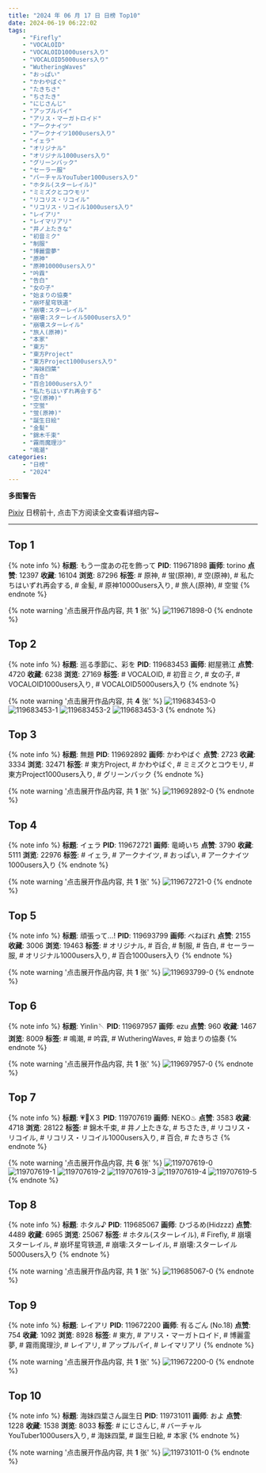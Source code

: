 ```yaml
---
title: "2024 年 06 月 17 日 日榜 Top10"
date: 2024-06-19 06:22:02
tags:
    - "Firefly"
    - "VOCALOID"
    - "VOCALOID1000users入り"
    - "VOCALOID5000users入り"
    - "WutheringWaves"
    - "おっぱい"
    - "かわやばぐ"
    - "たきちさ"
    - "ちさたき"
    - "にじさんじ"
    - "アップルパイ"
    - "アリス・マーガトロイド"
    - "アークナイツ"
    - "アークナイツ1000users入り"
    - "イェラ"
    - "オリジナル"
    - "オリジナル1000users入り"
    - "グリーンバック"
    - "セーラー服"
    - "バーチャルYouTuber1000users入り"
    - "ホタル(スターレイル)"
    - "ミミズクとコウモリ"
    - "リコリス・リコイル"
    - "リコリス・リコイル1000users入り"
    - "レイアリ"
    - "レイマリアリ"
    - "井ノ上たきな"
    - "初音ミク"
    - "制服"
    - "博麗霊夢"
    - "原神"
    - "原神10000users入り"
    - "吟霖"
    - "告白"
    - "女の子"
    - "始まりの協奏"
    - "崩坏星穹铁道"
    - "崩壊:スターレイル"
    - "崩壊:スターレイル5000users入り"
    - "崩壊スターレイル"
    - "旅人(原神)"
    - "本家"
    - "東方"
    - "東方Project"
    - "東方Project1000users入り"
    - "海妹四葉"
    - "百合"
    - "百合1000users入り"
    - "私たちはいずれ再会する"
    - "空(原神)"
    - "空蛍"
    - "蛍(原神)"
    - "誕生日絵"
    - "金髪"
    - "錦木千束"
    - "霧雨魔理沙"
    - "鳴潮"
categories:
    - "日榜"
    - "2024"
---
```


<i class="fa fa-triangle-exclamation"></i>**多图警告**<i class="fa fa-triangle-exclamation"></i>

[Pixiv](https://www.pixiv.net/) 日榜前十, 点击下方阅读全文查看详细内容~

<!-- more -->

---

## Top 1

{% note info %}
**标题**: もう一度あの花を飾って
**PID**: 119671898 **画师**: torino
**点赞**: 12397 **收藏**: 16104 **浏览**: 87296
**标签**: # 原神, # 蛍(原神), # 空(原神), # 私たちはいずれ再会する, # 金髪, # 原神10000users入り, # 旅人(原神), # 空蛍
{% endnote %}

{% note warning '点击展开作品内容, 共 **1** 张' %}
![119671898-0](https://i.pixiv.re/img-original/img/2024/06/16/00/01/08/119671898_p0.jpg)
{% endnote %}

## Top 2

{% note info %}
**标题**: 巡る季節に、彩を
**PID**: 119683453 **画师**: 紺屋鴉江
**点赞**: 4720 **收藏**: 6238 **浏览**: 27169
**标签**: # VOCALOID, # 初音ミク, # 女の子, # VOCALOID1000users入り, # VOCALOID5000users入り
{% endnote %}

{% note warning '点击展开作品内容, 共 **4** 张' %}
![119683453-0](https://i.pixiv.re/img-original/img/2024/06/16/10/49/33/119683453_p0.jpg)
![119683453-1](https://i.pixiv.re/img-original/img/2024/06/16/10/49/33/119683453_p1.jpg)
![119683453-2](https://i.pixiv.re/img-original/img/2024/06/16/10/49/33/119683453_p2.jpg)
![119683453-3](https://i.pixiv.re/img-original/img/2024/06/16/10/49/33/119683453_p3.jpg)
{% endnote %}

## Top 3

{% note info %}
**标题**: 無題
**PID**: 119692892 **画师**: かわやばぐ
**点赞**: 2723 **收藏**: 3334 **浏览**: 32471
**标签**: # 東方Project, # かわやばぐ, # ミミズクとコウモリ, # 東方Project1000users入り, # グリーンバック
{% endnote %}

{% note warning '点击展开作品内容, 共 **1** 张' %}
![119692892-0](https://i.pixiv.re/img-original/img/2024/06/16/17/30/06/119692892_p0.jpg)
{% endnote %}

## Top 4

{% note info %}
**标题**: イェラ
**PID**: 119672721 **画师**: 竜崎いち
**点赞**: 3790 **收藏**: 5111 **浏览**: 22976
**标签**: # イェラ, # アークナイツ, # おっぱい, # アークナイツ1000users入り
{% endnote %}

{% note warning '点击展开作品内容, 共 **1** 张' %}
![119672721-0](https://i.pixiv.re/img-original/img/2024/06/16/00/16/11/119672721_p0.jpg)
{% endnote %}

## Top 5

{% note info %}
**标题**: 頑張って...!
**PID**: 119693799 **画师**: べねぼれ
**点赞**: 2155 **收藏**: 3006 **浏览**: 19463
**标签**: # オリジナル, # 百合, # 制服, # 告白, # セーラー服, # オリジナル1000users入り, # 百合1000users入り
{% endnote %}

{% note warning '点击展开作品内容, 共 **1** 张' %}
![119693799-0](https://i.pixiv.re/img-original/img/2024/06/16/18/00/07/119693799_p0.png)
{% endnote %}

## Top 6

{% note info %}
**标题**: Yinlin🪡
**PID**: 119697957 **画师**: ezu
**点赞**: 960 **收藏**: 1467 **浏览**: 8009
**标签**: # 鳴潮, # 吟霖, # WutheringWaves, # 始まりの協奏
{% endnote %}

{% note warning '点击展开作品内容, 共 **1** 张' %}
![119697957-0](https://i.pixiv.re/img-original/img/2024/06/16/20/04/27/119697957_p0.jpg)
{% endnote %}

## Top 7

{% note info %}
**标题**: 💗💙X３
**PID**: 119707619 **画师**: NEKO♨
**点赞**: 3583 **收藏**: 4718 **浏览**: 28122
**标签**: # 錦木千束, # 井ノ上たきな, # ちさたき, # リコリス・リコイル, # リコリス・リコイル1000users入り, # 百合, # たきちさ
{% endnote %}

{% note warning '点击展开作品内容, 共 **6** 张' %}
![119707619-0](https://i.pixiv.re/img-original/img/2024/06/17/00/03/26/119707619_p0.jpg)
![119707619-1](https://i.pixiv.re/img-original/img/2024/06/17/00/03/26/119707619_p1.jpg)
![119707619-2](https://i.pixiv.re/img-original/img/2024/06/17/00/03/26/119707619_p2.jpg)
![119707619-3](https://i.pixiv.re/img-original/img/2024/06/17/00/03/26/119707619_p3.jpg)
![119707619-4](https://i.pixiv.re/img-original/img/2024/06/17/00/03/26/119707619_p4.jpg)
![119707619-5](https://i.pixiv.re/img-original/img/2024/06/17/00/03/26/119707619_p5.jpg)
{% endnote %}

## Top 8

{% note info %}
**标题**: ホタル♪
**PID**: 119685067 **画师**: ひづるめ(Hidzzz)
**点赞**: 4489 **收藏**: 6965 **浏览**: 25067
**标签**: # ホタル(スターレイル), # Firefly, # 崩壊スターレイル, # 崩坏星穹铁道, # 崩壊:スターレイル, # 崩壊:スターレイル5000users入り
{% endnote %}

{% note warning '点击展开作品内容, 共 **1** 张' %}
![119685067-0](https://i.pixiv.re/img-original/img/2024/06/16/12/00/07/119685067_p0.jpg)
{% endnote %}

## Top 9

{% note info %}
**标题**: レイアリ
**PID**: 119672200 **画师**: 有るごん (No.18)
**点赞**: 754 **收藏**: 1092 **浏览**: 8928
**标签**: # 東方, # アリス・マーガトロイド, # 博麗霊夢, # 霧雨魔理沙, # レイアリ, # アップルパイ, # レイマリアリ
{% endnote %}

{% note warning '点击展开作品内容, 共 **1** 张' %}
![119672200-0](https://i.pixiv.re/img-original/img/2024/06/16/00/04/24/119672200_p0.png)
{% endnote %}

## Top 10

{% note info %}
**标题**: 海妹四葉さん誕生日
**PID**: 119731011 **画师**: およ
**点赞**: 1228 **收藏**: 1538 **浏览**: 8033
**标签**: # にじさんじ, # バーチャルYouTuber1000users入り, # 海妹四葉, # 誕生日絵, # 本家
{% endnote %}

{% note warning '点击展开作品内容, 共 **1** 张' %}
![119731011-0](https://i.pixiv.re/img-original/img/2024/06/17/21/28/09/119731011_p0.jpg)
{% endnote %}
